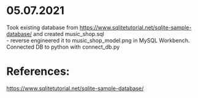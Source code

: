 # 05.07.2021

Took existing database from https://www.sqlitetutorial.net/sqlite-sample-database/ and created music_shop.sql<br> - reverse engineered it to music_shop_model.png in MySQL Workbench. <br>
Connected DB to python with connect_db.py

# References:

https://www.sqlitetutorial.net/sqlite-sample-database/
